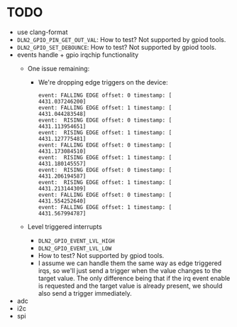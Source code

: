 # TODO

- use clang-format
- `DLN2_GPIO_PIN_GET_OUT_VAL`: How to test? Not supported by gpiod tools.
- `DLN2_GPIO_SET_DEBOUNCE`: How to test? Not supported by gpiod tools.
- events handle + gpio irqchip functionality
  - One issue remaining:
    - We're dropping edge triggers on the device:

      ```text
      event: FALLING EDGE offset: 0 timestamp: [    4431.037246200]
      event: FALLING EDGE offset: 1 timestamp: [    4431.044283548]
      event:  RISING EDGE offset: 0 timestamp: [    4431.113954651]
      event:  RISING EDGE offset: 1 timestamp: [    4431.127775481]
      event: FALLING EDGE offset: 0 timestamp: [    4431.173084510]
      event:  RISING EDGE offset: 1 timestamp: [    4431.180145557]
      event:  RISING EDGE offset: 0 timestamp: [    4431.206194587]
      event:  RISING EDGE offset: 1 timestamp: [    4431.213144309]
      event: FALLING EDGE offset: 0 timestamp: [    4431.554252640]
      event: FALLING EDGE offset: 1 timestamp: [    4431.567994787]
      ```

  - Level triggered interrupts
    - `DLN2_GPIO_EVENT_LVL_HIGH`
    - `DLN2_GPIO_EVENT_LVL_LOW`
    - How to test? Not supported by gpiod tools.
    - I assume we can handle them the same way as edge triggered irqs, so we'll just send a trigger when the value changes to the target value. The only difference being that if the irq event enable is requested and the target value is already present, we should also send a trigger immediately.
- adc
- i2c
- spi
